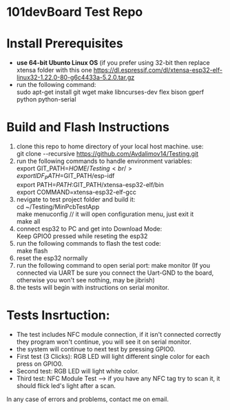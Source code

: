 # 101devBoard Test Repo

# Install Prerequisites
- <b>use 64-bit Ubunto Linux OS</b> (if you prefer using 32-bit then replace xtensa folder with this one https://dl.espressif.com/dl/xtensa-esp32-elf-linux32-1.22.0-80-g6c4433a-5.2.0.tar.gz
- run the following command:<br />
	sudo apt-get install git wget make libncurses-dev flex bison gperf python python-serial

# Build and Flash Instructions
1. clone this repo to home directory of your local host machine. use:<br /> git clone --recursive https://github.com/Avdalimov14/Testing.git
2. run the following commands to handle environment variables:<br />
	export GIT_PATH=$HOME/Testing<br />
	export IDF_PATH=$GIT_PATH/esp-idf<br />
	export PATH=$PATH:$GIT_PATH/xtensa-esp32-elf/bin<br />
	export COMMAND=xtensa-esp32-elf-gcc
3. nevigate to test project folder and build it:<br />
	cd ~/Testing/MinPcbTestApp<br />
        make menuconfig   // it will open configuration menu, just exit it<br />
        make all
4. connect esp32 to PC and get into Download Mode:<br />
	Keep GPIO0 pressed while reseting the esp32
5. run the following commands to flash the test code:<br />
	make flash
5. reset the esp32 normally
6. run the following command to open serial port: make monitor (If you connected via UART be sure you connect the Uart-GND to the board, otherwise you won't see nothing, may be jibrish)
7. the tests will begin with instructions on serial monitor.


# Tests Insrtuction:
- The test includes NFC module connection, if it isn't connected correctly they program won't continue, you will see it on serial monitor. 
- the system will continue to next test by pressing GPIO0.
- First test (3 Clicks): RGB LED will light different single color for each press on GPIO0.
- Second test:  RGB LED will light white color.
- Third test: NFC Module Test --> if you have any NFC tag try to scan it, it should flick led's light after a scan.

In any case of errors and problems, contact me on email.

